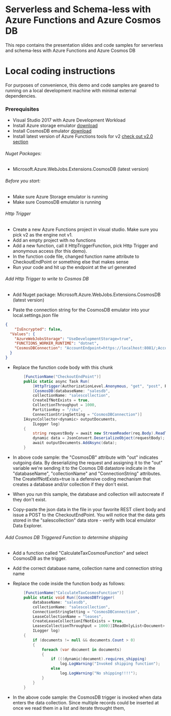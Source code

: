 # Serverless and Schema-less with Azure Functions and Azure Cosmos DB
This repo contains the presentation slides and code samples for serverless and schema-less with Azure Functions and Azure Cosmos DB

# Local coding instructions

For purposes of convenience, this demo and code samples are geared to running on a local development machine with minimal external dependencies. 

### Prerequisites

* Visual Studio 2017 with Azure Development Workload
* Install Azure storage emulator [download](https://docs.microsoft.com/en-us/azure/storage/common/storage-use-emulator)
* Install CosmosDB emulator [download](https://docs.microsoft.com/en-us/azure/cosmos-db/local-emulator)
* Install latest version of Azure Functions tools for v2 [check out v2.0 section](https://docs.microsoft.com/en-us/azure/azure-functions/functions-run-local#install-the-azure-functions-core-tools)

###### Nuget Packages: 
* Microsoft.Azure.WebJobs.Extensions.CosmosDB (latest version)

###### Before you start:
- Make sure Azure Storage emulator is running 
- Make sure CosmosDB emulator is running

###### Http Trigger
- Create a new Azure Functions project in visual studio. Make sure you pick v2 as the engine not v1.
- Add an empty project with no functions
- Add a new function, call it HttpTriggerFunction, pick Http Trigger and anonymous access (for this demo).
- In the function code file, changed function name attribute to CheckoutEndPoint or something else that makes sense
- Run your code and hit up the endpoint at the url generated 

###### Add Http Trigger to write to Cosmos DB

- Add Nuget package: Microsoft.Azure.WebJobs.Extensions.CosmosDB (latest version)

- Paste the connection string for the CosmosDB emulator into your local.settings.json file

```json
{
    "IsEncrypted": false,
  "Values": {
    "AzureWebJobsStorage": "UseDevelopmentStorage=true",
    "FUNCTIONS_WORKER_RUNTIME": "dotnet",
    "CosmosDBConnection": "AccountEndpoint=https://localhost:8081/;AccountKey=C2y6yDjf5/R+ob0N8A7Cgv30VRDJIWEHLM+4QDU5DE2nQ9nDuVTqobD4b8mGGyPMbIZnqyMsEcaGQy67XIw/Jw=="
  }
}
```

- Replace the function code body with this chunk
```csharp
        [FunctionName("CheckoutEndPoint")]
        public static async Task Run(
            [HttpTrigger(AuthorizationLevel.Anonymous, "get", "post", Route = null)]HttpRequest req,
            [CosmosDB(databaseName: "salesdb",
            collectionName: "salescollection",
            CreateIfNotExists = true,
            CollectionThroughput = 1000,
            PartitionKey = "/sku",
            ConnectionStringSetting = "CosmosDBConnection")]
        IAsyncCollector<dynamic> outputDocuments,
            ILogger log)
        {
            string requestBody = await new StreamReader(req.Body).ReadToEndAsync();
            dynamic data = JsonConvert.DeserializeObject(requestBody);
            await outputDocuments.AddAsync(data);
        }
```

- In above code sample: the "CosmosDB" attribute with "out" indicates outgoing data. By deserializing the request and assigning it to the "out" variable we're sending it to the Cosmos DB datastore indicate in the "databaseName", "collectionName" and "ConnectionString" attributes. The CreateIfNotExists=true is a defensive coding mechanism that creates a database and/or collection if they don't exist.
 
- When you run this sample, the database and collection will autocreate if they don't exist. 

- Copy-paste the json data in the file in your favorite REST client body and issue a POST to the CheckoutEndPoint. You will notice that the data gets stored in the "salescollection" data store - verify with local emulator Data Explorer.

###### Add Cosmos DB Triggered Function to determine shipping
- Add a function called "CalculateTaxCosmosFunction" and select CosmosDB as the trigger.

- Add the correct database name, collection name and connection string name

- Replace the code inside the function body as follows:

```csharp
        [FunctionName("CalculateTaxCosmosFunction")]
        public static void Run([CosmosDBTrigger(
            databaseName: "salesdb",
            collectionName: "salescollection",
            ConnectionStringSetting = "CosmosDBConnection",
            LeaseCollectionName = "leases",
            CreateLeaseCollectionIfNotExists = true,
            LeasesCollectionThroughput = 1000)]IReadOnlyList<Document> documents,
            ILogger log)
        {
            if (documents != null && documents.Count > 0)
            {
                foreach (var document in documents)
                {
                    if (((dynamic)document).requires_shipping)
                        log.LogWarning("Invoked shipping function");
                    else
                        log.LogWarning("No shipping!!!!");
                }
            }
        }

```

- In the above code sample: the CosmosDB trigger is invoked when data enters the data collection. Since multiple records could be inserted at once we read them in a list and iterate throught them, 


